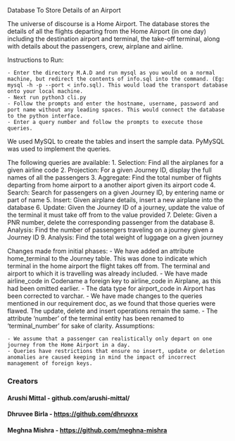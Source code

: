 Database To Store Details of an Airport

The universe of discourse is a Home Airport. The database stores the details of all the flights departing from the Home Airport (in one day) including the destination airport and terminal, the take-off terminal, along with details about the passengers, crew, airplane and airline.


Instructions to Run:

	- Enter the directory M.A.D and run mysql as you would on a normal machine, but redirect the contents of info.sql into the command. (Eg: mysql -h -p --port < info.sql). This would load the transport database onto your local machine.
	- Next run python3 cli.py
	- Follow the prompts and enter the hostname, username, password and port name without any leading spaces. This would connect the database to the python interface.
	- Enter a query number and follow the prompts to execute those queries.

We used MySQL to create the tables and insert the sample data. PyMySQL was used to implement the queries.

The following queries are available:
 	1. Selection: Find all the airplanes for a given airline code
	2. Projection: For a given Journey ID, display the full names of all the passengers
	3. Aggregate: Find the total number of flights departing from home airport to a another aiport given its airport code
	4. Search: Search for passengers on a given Journey ID, by entering name or part of name
	5. Insert: Given airplane details, insert a new airplane into the database
	6. Update: Given the Journey ID of a journey, update the value of the terminal it must take off from to the value provided
	7. Delete: Given a PNR number, delete the corresponding passenger from the database
	8. Analysis: Find the number of passengers traveling on a journey given a Journey ID
	9. Analysis: Find the total weight of luggage on a given journey

Changes made from initial phases:
	- We have added an attribute home_terminal to the Journey table. This was done to indicate which terminal in the home airport the flight takes off from. The terminal and airport to which it is travelling was already included.
	- We have made airline_code in Codename a foreign key to airline_code in Airplane, as this had been omitted earlier.
	- The data type for airport_code in Airport has been corrected to varchar.
	- We have made changes to the queries mentioned in our requirement doc, as we found that those queries were flawed. The update, delete and insert operations remain the same.
	- The attribute ‘number’ of the terminal entity has been renamed to ‘terminal_number’ for sake of clarity.
Assumptions:

	- We assume that a passenger can realistically only depart on one journey from the Home Airport in a day.
	- Queries have restrictions that ensure no insert, update or deletion anomalies are caused keeping in mind the impact of incorrect management of foreign keys. 
	
### Creators
#### Arushi Mittal - github.com/arushi-mittal/
#### Dhruvee Birla - https://github.com/dhruvxx
#### Meghna Mishra - https://github.com/meghna-mishra
